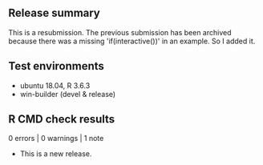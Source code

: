 ## Release summary

This is a resubmission. The previous submission has been archived because there 
was a missing 'if(interactive())' in an example. So I added it.

## Test environments

* ubuntu 18.04, R 3.6.3
* win-builder (devel & release)

## R CMD check results

0 errors | 0 warnings | 1 note

* This is a new release.
